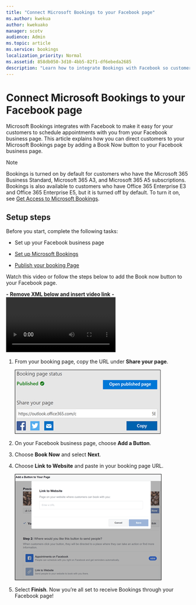 ```yaml
---
title: "Connect Microsoft Bookings to your Facebook page"
ms.author: kwekua
author: kwekuako
manager: scotv
audience: Admin
ms.topic: article
ms.service: bookings
localization_priority: Normal
ms.assetid: 858db050-3d10-4bb5-82f1-df6ebeda2685
description: "Learn how to integrate Bookings with Facebook so customers can book appointments from your business Facebook page."
---
```


# Connect Microsoft Bookings to your Facebook page

Microsoft Bookings integrates with Facebook to make it easy for your customers to schedule appointments with you from your Facebook business page. This article explains how you can direct customers to your Microsoft Bookings page by adding a Book Now button to your Facebook business page.

> [!NOTE]
> Bookings is turned on by default for customers who have the Microsoft 365 Business Standard, Microsoft 365 A3, and Microsoft 365 A5 subscriptions. Bookings is also available to customers who have Office 365 Enterprise E3 and Office 365 Enterprise E5, but it is turned off by default. To turn it on, see [Get Access to Microsoft Bookings](get-access.md).

## Setup steps

Before you start, complete the following tasks:

- Set up your Facebook business page

- [Set up Microsoft Bookings](set-up.md)

- [Publish your booking Page](publish-your-booking-page.md)

Watch this video or follow the steps below to add the Book now button to your Facebook page.

**-**
**Remove XML below and insert video link**
**-**
<mediaLink>
	<image xlink:href="4873755a-8b1e-497e-bc54-101d1e75d3e7" />
	<video videoid="RWusUj" channel="ALTENUS_MS_OFFICE" videotype="single" player="ocvideo" />
</mediaLink>

1. From your booking page, copy the URL under **Share your page**.

   ![Image of Share your page UI](../media/bookings-share-page.png)

1. On your Facebook business page, choose **Add a Button**.

1. Choose **Book Now** and select **Next**.

1. Choose **Link to Website** and paste in your booking page URL.

   ![Image of Link to Website dialog](../media/bookings-link-to-website.png)

1. Select **Finish**. Now you’re all set to receive Bookings through your Facebook page!
